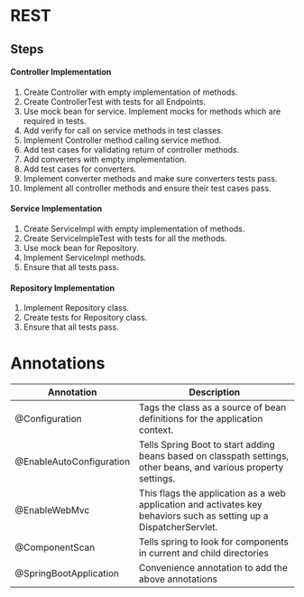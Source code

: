 
# REST

## Steps

#### Controller Implementation
1. Create Controller with empty implementation of methods.
2. Create ControllerTest with tests for all Endpoints.
3. Use mock bean for service. Implement mocks for methods which are required in tests.
3. Add verify for call on service methods in test classes.
4. Implement Controller method calling service method.
5. Add test cases for validating return of controller methods.
6. Add converters with empty implementation.
7. Add test cases for converters.
8. Implement converter methods and make sure converters tests pass.
9. Implement all controller methods and ensure their test cases pass.

#### Service Implementation
1. Create ServiceImpl with empty implementation of methods.
2. Create ServiceImpleTest with tests for all the methods.
3. Use mock bean for Repository.
4. Implement ServiceImpl methods.
5. Ensure that all tests pass.

#### Repository Implementation
1. Implement Repository class.
2. Create tests for Repository class.
3. Ensure that all tests pass.

# Annotations
| Annotation | Description |
| --- | --- |
| @Configuration | Tags the class as a source of bean definitions for the application context. |
| @EnableAutoConfiguration | Tells Spring Boot to start adding beans based on classpath settings, other beans, and various property settings.|
| @EnableWebMvc | This flags the application as a web application and activates key behaviors such as setting up a DispatcherServlet. |
| @ComponentScan | Tells spring to look for components in current and child directories |
| @SpringBootApplication | Convenience annotation to add the above annotations |

